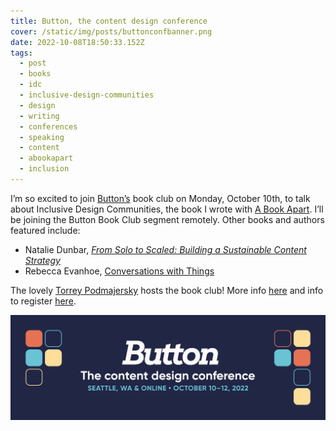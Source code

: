 ```yaml
---
title: Button, the content design conference
cover: /static/img/posts/buttonconfbanner.png
date: 2022-10-08T18:50:33.152Z
tags:
  - post
  - books
  - idc
  - inclusive-design-communities
  - design
  - writing
  - conferences
  - speaking
  - content
  - abookapart
  - inclusion
---
```

I’m so excited to join [Button’s](https://twitter.com/ButtonConf) book club on Monday, October 10th, to talk about Inclusive Design Communities, the book I wrote with [A Book Apart](https://twitter.com/abookapart). I’ll be joining the Button Book Club segment remotely. Other books and authors featured include:

* Natalie Dunbar, *[From Solo to Scaled: Building a Sustainable Content Strategy](https://rosenfeldmedia.com/books/from-solo-to-scaled-building-a-sustainable-content-strategy-practice/)*
* Rebecca Evanhoe, [Conversations with Things](<* https://rosenfeldmedia.com/books/conversations-with-things/>)

The lovely [Torrey Podmajersky](https://twitter.com/torreybird) hosts the book club! More info [here](https://www.buttonconf.com/2022-segments/the-button-book-club) and info to register [here](https://braintraffic.swoogo.com/button2022).

![Banner graphic that reads Button: the content design conference, Seattle WA and online, October 10 through 12th, 2022 with some abstract button illustrations on both sides of the white text and blue date on a dark blue background.](/static/img/posts/buttonconfbanner.png "Button Conf Banner")